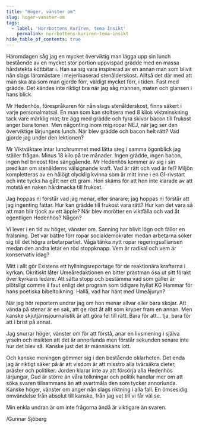 ```yaml
---
title: "Höger, vänster om"
slug: hoger-vanster-om
tags:
  - label: 'Norrbottens Kuriren, tema Insikt'
    permalink: norrbottens-kuriren-tema-insikt
hide_table_of_contents: true
---
```

Häromdagen såg jag en mycket överviktig man lägga upp sin lunch bestående av en mycket stor portion uppvispad grädde med en massa hårdstekta köttbitar i. Han sa sig vara inspirerad av en annan man som blivit nån slags läromästare i mejeribaserad stenålderskost. Alltså det där med att man ska äta som man gjorde förr, väldigt mycket förr, i tiden. Fast med grädde. Det kändes inte riktigt bra när jag såg mannen, maten och glansen i hans blick.

<!--truncate-->

Mr Hedenhös, förespråkaren för nån slags stenålderskost, finns säkert i varje personalmatsal. En man som kan stoltsera med 8 kilos viktminskning tack vare märklig mat; tre ägg med grädde och fyra skivor bacon till frukost anger bara tonen. Men någonting inom mig ropar NEJ, när jag ser den överviktige lärjungens lunch. När blev grädde och bacon helt rätt? Vad gjorde jag under den lektionen? 

Mr Viktväktare intar lunchrummet med lätta steg i samma ögonblick jag ställer frågan. Minus 18 kilo på tre månader. Ingen grädde, ingen bacon, ingen hel brieost före sänggående. Mr Hedenhös kommer av sig i sin predikan om stenålderns välsignande kraft. Vad är rätt och vad är fel? Miljön kompletteras av en hålögt olycklig kvinna som är mitt inne i en GI-rivstart och inte tycks ha gått ner ett gram. Hon skäms för att hon inte klarade av att motstå en naken hårdmacka till frukost.

Jag hoppas ni förstår vad jag menar, eller snarare; jag hoppas ni förstår att jag ingenting fattar. Hur kan grädde till frukost vara rätt? Hur kan det vara så att man blir tjock av ett äpple? När blev morötter en viktfälla och vad åt egentligen Hedenhös? Någon?

Vi lever i en tid av höger, vänster om. Sanning har blivit lögn och fällor en frälsning. Det var bättre förr ropar socialdemokrater medan arbetarna söker sig till det högra arbetarpartiet. Våga tänka nytt ropar regeringsalliansen medan den andra letar en röd stoppknapp. Vem är radikal och vem är konservativ idag?

Mitt i allt gör Existens ett hyllningsreportage för de reaktionära krafterna i kyrkan. Okritiskt låter Umeåredaktionen en bitter prästman ösa ut sitt förakt över kyrkans ledare. Att sätta stopp och bestämma vad som gäller är plötsligt comme il faut enligt det program som tidigare hyllat KG Hammar för hans poetiska bibeltolkning. Hallå, vad har hänt med Umeåjuryn?

När jag hör reportern undrar jag om hon menar allvar eller bara skojar. Att vända på stenar är en sak, att ge röst åt allt som kryper fram en annan. Men kanske skjutjärnsjournalistik är att göra fel till rätt. Bara för att… tja, bara för att i brist på annat.

Jag snurrar höger, vänster om för att förstå, anar en livsmening i själva yrseln och insikten att det är annorlunda men förstår sekunden senare inte hur det blev så. Kanske just det är människans lott. 

Och kanske meningen gömmer sig i den bestående oklarheten. Det enda jag är riktigt säker på är att visdom är att misstro alla tvärsäkra dieter, präster och politiker. Jorden klarar inte av att försörja alla Hedenhös lärjungar, Gud är större än våra tolkningar och politik handlar mer om att söka svaren tillsammans än att svartmåla den som tycker annorlunda. Kanske höger, vänster om anger nån slags riktning i alla fall. En ömsesidig omvändelse från absolut till kanske, från jag vet till vi får väl se. 

Min enkla undran är om inte frågorna ändå är viktigare än svaren. 

/Gunnar Sjöberg

